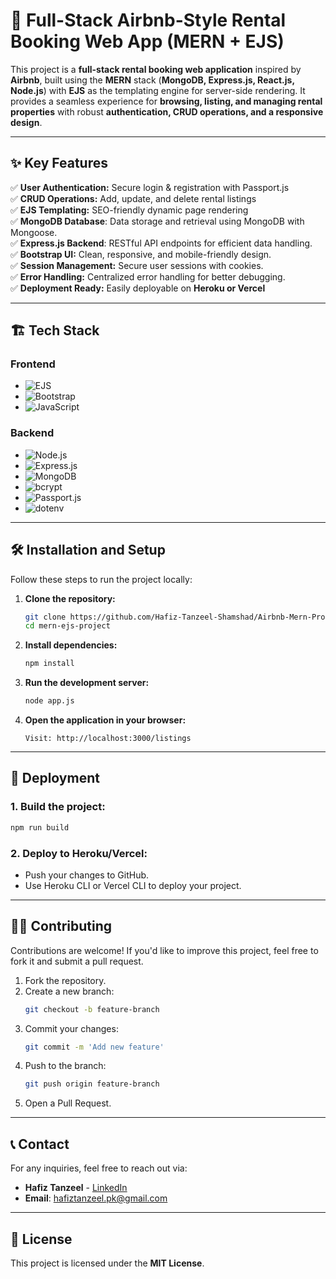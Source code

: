 # 🏡 Full-Stack Airbnb-Style Rental Booking Web App (MERN + EJS)

This project is a **full-stack rental booking web application** inspired by **Airbnb**, built using the **MERN** stack (**MongoDB, Express.js, React.js, Node.js**) with **EJS** as the templating engine for server-side rendering. It provides a seamless experience for **browsing, listing, and managing rental properties** with robust **authentication, CRUD operations, and a responsive design**.

---

## ✨ Key Features  

 ✅ **User Authentication:** Secure login & registration with Passport.js  
 ✅ **CRUD Operations:** Add, update, and delete rental listings  
 ✅ **EJS Templating:** SEO-friendly dynamic page rendering  
 ✅ **MongoDB Database**: Data storage and retrieval using MongoDB with Mongoose.  
 ✅ **Express.js Backend**: RESTful API endpoints for efficient data handling. <br/>
 ✅ **Bootstrap UI:** Clean, responsive, and mobile-friendly design.  
 ✅ **Session Management:** Secure user sessions with cookies.  
 ✅ **Error Handling:** Centralized error handling for better debugging.  
 ✅ **Deployment Ready:** Easily deployable on **Heroku or Vercel**  

---

## 🏗️ Tech Stack

### Frontend
- ![EJS](https://img.shields.io/badge/EJS-Embedded%20JavaScript-blue)
- ![Bootstrap](https://img.shields.io/badge/Bootstrap-5.0-purple)
- ![JavaScript](https://img.shields.io/badge/JavaScript-ES6-yellow)

### Backend
- ![Node.js](https://img.shields.io/badge/Node.js-Server-6DA55F)
- ![Express.js](https://img.shields.io/badge/Express.js-Framework-blue)
- ![MongoDB](https://img.shields.io/badge/MongoDB-Mongoose-brightgreen)
- ![bcrypt](https://img.shields.io/badge/Bcrypt-Password%20Hashing-orange)
- ![Passport.js](https://img.shields.io/badge/Passport.js-Authentication%20Middleware-blue)
- ![dotenv](https://img.shields.io/badge/dotenv-Environment%20Variables-yellowgreen)

---

## 🛠️ Installation and Setup

Follow these steps to run the project locally:

1. **Clone the repository:**
   ```bash
   git clone https://github.com/Hafiz-Tanzeel-Shamshad/Airbnb-Mern-Project.git
   cd mern-ejs-project
   ```

2. **Install dependencies:**
   ```bash
   npm install
   ```

3. **Run the development server:**
   ```bash
   node app.js
   ```

4. **Open the application in your browser:**
   ```
   Visit: http://localhost:3000/listings
   ```

---

## 🚀 Deployment

### 1. Build the project:
   ```bash
   npm run build
   ```

### 2. Deploy to Heroku/Vercel:
- Push your changes to GitHub.
- Use Heroku CLI or Vercel CLI to deploy your project.

---

## 👨‍💻 Contributing

Contributions are welcome! If you'd like to improve this project, feel free to fork it and submit a pull request.

1. Fork the repository.
2. Create a new branch:
   ```bash
   git checkout -b feature-branch
   ```
3. Commit your changes:
   ```bash
   git commit -m 'Add new feature'
   ```
4. Push to the branch:
   ```bash
   git push origin feature-branch
   ```
5. Open a Pull Request.

---

## 📞 Contact

For any inquiries, feel free to reach out via:
- **Hafiz Tanzeel** - [LinkedIn](https://www.linkedin.com/in/hafiz-tanzeel-shamshad-8680a8309/)
- **Email**: [hafiztanzeel.pk@gmail.com](mailto:hafiztanzeel.pk@gmail.com)

---

## 📜 License

This project is licensed under the **MIT License**.
